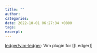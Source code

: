 ```yaml
---
title: ""
author: 
categories: 
date: 2022-10-01 06:27:34 +0800
tags: 
excerpt: 
---
```



[ledger/vim-ledger](https://github.com/ledger/vim-ledger): Vim plugin for [[Ledger]]


